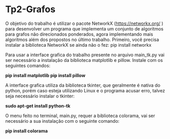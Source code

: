 # Tp2-Grafos
O objetivo do trabalho é utilizar o pacote NetworkX (https://networkx.org/ ) para
desenvolver um programa que implementa um conjunto de algoritmos para grafos não
direcionados ponderados, agora implementando mais algoritmos além dos propostos no último trabalho.
Primeiro, você precisa instalar a biblioteca NetworkX se ainda não o fez:
pip install networkx

Para usar a interface grafica do trabalho presente no arquivo main_tk.py vai ser necessário a instalação da biblioteca matplotlib e pillow. Instale com os seguintes comandos:

<b> pip install matplotlib </b>
<b> pip install pillow  </b>

A interface grafica utiliza da biblioteca tkinter, que geralmente é nativa do python, porém caso esteja utilizando Linux e o programa acusar erro, talvez seja necessário instalar o tkinter:

<b> sudo apt-get install python-tk  </b>

O menu feito no terminal, main.py, requer a biblioteca colorama, vai ser necessário a sua instalação com o seguinte comando:

<b> pip install colorama </b>
